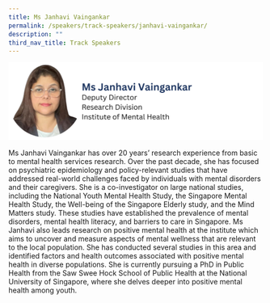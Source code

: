```yaml
---
title: Ms Janhavi Vaingankar
permalink: /speakers/track-speakers/janhavi-vaingankar/
description: ""
third_nav_title: Track Speakers
---
```

<div style="display: flex; flex-wrap: wrap;">
  <div style="flex-basis: 100%; max-width: 100%;">
    <img alt="track speakers 1" src="/images/SpeakersPhoto/janhavivaingankarv0.png">
  </div>
	</div>
	
Ms Janhavi Vaingankar has over 20 years’ research experience from basic to  mental health services research. Over the past decade, she has focused on psychiatric epidemiology and policy-relevant studies that have addressed real-world challenges faced by individuals with mental disorders and their caregivers. She is a co-investigator on large national studies, including the National Youth Mental Health Study, the Singapore Mental Health Study, the Well-being of the Singapore Elderly study, and the Mind Matters study. These studies have established the prevalence of mental disorders, mental health literacy, and barriers to care in Singapore. Ms Janhavi also leads research on positive mental health at the institute which aims to uncover and measure aspects of mental wellness that are relevant to the local population. She has conducted several studies in this area and identified factors and health outcomes associated with positive mental health in diverse populations. She is currently pursuing a PhD in Public Health from the Saw Swee Hock School of Public Health at the National University of Singapore, where she delves deeper into positive mental health among youth.